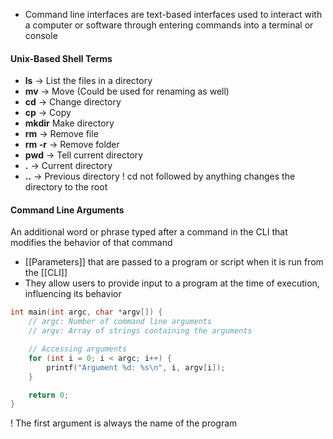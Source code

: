 - Command line interfaces are text-based interfaces used to interact with a computer or software through entering commands into a terminal or console

#### Unix-Based Shell Terms
- **ls** -> List the files in a directory
- **mv** -> Move (Could be used for renaming as well)
- **cd** -> Change directory
- **cp** -> Copy
- **mkdir** Make directory
- **rm** -> Remove file
- **rm -r** -> Remove folder
- **pwd** -> Tell current directory
- **.** -> Current directory
- **..** -> Previous directory
! cd not followed by anything changes the directory to the root

#### Command Line Arguments
An additional word or phrase typed after a command in the CLI that modifies the behavior of that command
- [[Parameters]] that are passed to a program or script when it is run from the [[CLI]]
- They allow users to provide input to a program at the time of execution, influencing its behavior
```C
int main(int argc, char *argv[]) {
    // argc: Number of command line arguments
    // argv: Array of strings containing the arguments

    // Accessing arguments
    for (int i = 0; i < argc; i++) {
        printf("Argument %d: %s\n", i, argv[i]);
    }

    return 0;
}
```
! The first argument is always the name of the program
